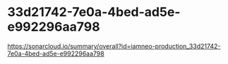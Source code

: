 # 33d21742-7e0a-4bed-ad5e-e992296aa798
https://sonarcloud.io/summary/overall?id=iamneo-production_33d21742-7e0a-4bed-ad5e-e992296aa798
